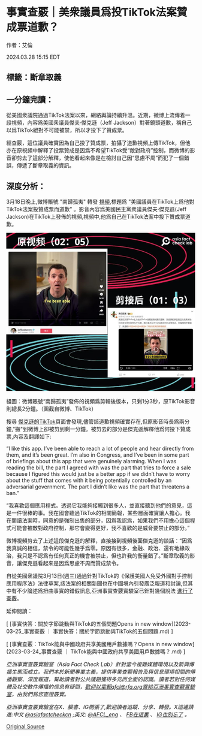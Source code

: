 # 事實查覈｜美衆議員爲投TikTok法案贊成票道歉？

作者：艾倫

2024.03.28 15:15 EDT

## 標籤：斷章取義

## 一分鐘完讀：

從美國衆議院通過TikTok法案以來，網絡輿論持續升溫。近期，微博上流傳着一段視頻，內容爲美國衆議員傑夫·傑克遜（Jeff Jackson）對著鏡頭道歉，稱自己以爲TikTok絕對不可能被禁，所以才投下了贊成票。

經查覈，這位議員確實因為自己投了贊成票，拍攝了道歉視頻上傳TikTok，但他亦在原視頻中解釋了投票贊成是因爲不希望TikTok受“敵對政府”控制，而微博的影音卻剪去了這部分解釋，使他看起來像是在檢討自己因“思慮不周”而犯了一個錯誤，傳遞了斷章取義的資訊。

## 深度分析：

3月18日晚上,微博賬號 "南歸孤夷" 轉發 [視頻](https://weibo.com/7782884695/O5D1Mjr66?refer_flag=1001030103_),標題爲 "美國議員在TikTok上爲他對TikTok法案投贊成票而道歉" 。影音內容爲美國民主黨衆議員傑夫·傑克遜(Jeff Jackson)在TikTok上發佈的視頻,視頻中,他爲自己在TikTok法案中投下贊成票道歉。

![組圖1 (1).jpg](images/3AHHIB4L733E5AZDI3XTT2UF5E.jpg)

組圖：微博賬號“南歸孤夷”發佈的視頻爲剪輯後版本，只剩1分3秒，原TikTok影音則總長2分鐘。（圖截自微博、TikTok）

搜尋 [傑克遜的TikTok](https://www.tiktok.com/@jeffjacksonnc/video/7346944777075559722?_r=1&_t=8kkuLkURxi3)頁面會發現,儘管該道歉視頻確實存在,但原影音時長爲兩分鐘,"搬"到微博上卻被剪到剩一分鐘。被剪去的部分是傑克遜解釋他爲何投下贊成票,內容及翻譯如下:

“I like this app. I’ve been able to reach a lot of people and hear directly from them, and it’s been great. I’m also in Congress, and I’ve been in some part of briefings about this app that were genuinely alarming. When I was reading the bill, the part I agreed with was the part that tries to force a sale because I figured this would just be a better app if we didn’t have to worry about the stuff that comes with it being potentially controlled by an adversarial government. The part I didn’t like was the part that threatens a ban.”

“我喜歡這個應用程式。透過它我能夠接觸到很多人，並直接聽到他們的意見，這是一件很棒的事。我在國會聽過TikTok的相關簡報，某些層面確實讓人擔心。我在閱讀法案時，同意的是強制出售的部分，因爲我認爲，如果我們不用擔心這個程式可能會被敵對政府控制，那它會變得更好，我不喜歡的是威脅要禁止的部分。”

微博視頻剪去了上述這段傑克遜的解釋，直接接到視頻後面傑克遜的談話：“因爲我真誠的相信，禁令的可能性幾乎爲零。原因有很多，金融、政治、還有地緣政治，我只是不認爲有任何真正的機會被禁止，但也許我的衡量錯了。”斷章取義的影音，讓傑克遜看起來是因爲思慮不周而贊成禁令。

自從美國衆議院3月13日(週三)通過針對TikTok的《保護美國人免受外國對手控制應用程序法》法律草案,該法案的相關新聞也在中國境內引發廣泛報道和討論,但其中有不少論述爲扭曲事實的錯假訊息,亞洲事實查覈實驗室已針對幾個說法 [進行了查覈](2024-03-15_事實快查｜中國熱議美國針對Tiktok立法進展，哪些說法有問題？.md)。

延伸閱讀：

[ [事實快答：關於字節跳動與TikTok的五個問題Opens in new window](2023-03-25_事實查覈 ｜ 事實快答：關於字節跳動與TikTok的五個問題.md) ]

[ [事實查覈：TikTok能與中國政府共享美國用戶數據嗎？Opens in new window](2023-03-24_事實查覈 ｜ TikTok能與中國政府共享美國用戶數據嗎？.md) ]

*亞洲事實查覈實驗室（Asia Fact Check Lab）針對當今複雜媒體環境以及新興傳播生態而成立。我們本於新聞專業主義，提供專業查覈報告及與信息環境相關的傳播觀察、深度報道，幫助讀者對公共議題獲得多元而全面的認識。讀者若對任何媒體及社交軟件傳播的信息有疑問，歡迎以電郵afcl@rfa.org寄給亞洲事實查覈實驗室，由我們爲您查證覈實。*

*亞洲事實查覈實驗室在X、臉書、IG開張了,歡迎讀者追蹤、分享、轉發。X這邊請進:中文*  [*@asiafactcheckcn*](https://twitter.com/asiafactcheckcn)  *;英文:*  [*@AFCL\_eng*](https://twitter.com/AFCL_eng)  *、*  [*FB在這裏*](https://www.facebook.com/asiafactchecklabcn)  *、*  [*IG也別忘了*](https://www.instagram.com/asiafactchecklab/)  *。*



[Original Source](https://www.rfa.org/mandarin/shishi-hecha/hc-03282024151502.html)